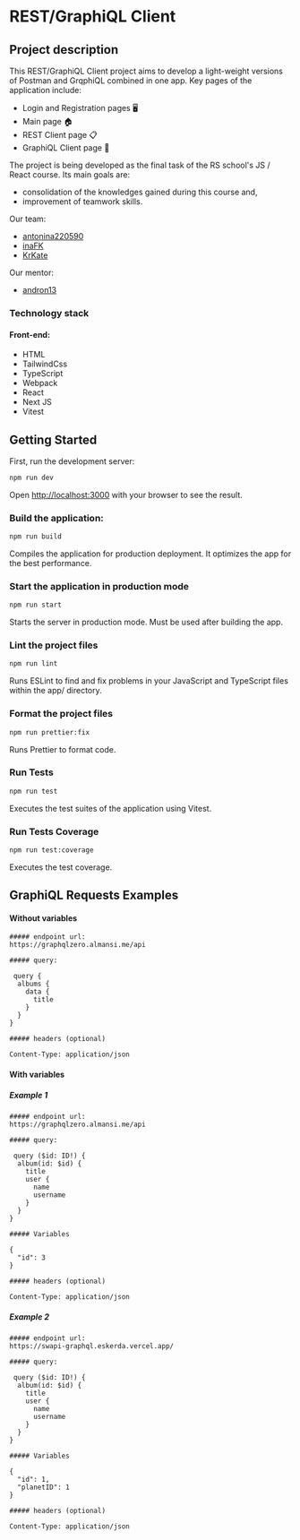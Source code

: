 # REST/GraphiQL Client

## Project description

This REST/GraphiQL Client project aims to develop a light-weight versions of Postman and GrqphiQL combined in one app.
Key pages of the application include:

- Login and Registration pages 🖥️
- Main page 🏠
- REST Client page 📋
- GraphiQL Client page 🔎

The project is being developed as the final task of the RS school's JS / React course. Its main goals are:

- consolidation of the knowledges gained during this course and,
- improvement of teamwork skills.

Our team:

- [antonina220590](https://github.com/antonina220590)
- [inaFK](https://github.com/inafk)
- [KrKate](https://github.com/krkate)

Our mentor:

- [andron13](https://github.com/andron13)

### Technology stack

#### Front-end:

- HTML
- TailwindCss
- TypeScript
- Webpack
- React
- Next JS
- Vitest

## Getting Started

First, run the development server:

```bash
npm run dev
```

Open [http://localhost:3000](http://localhost:3000) with your browser to see the result.

### Build the application:

```bash
npm run build
```

Compiles the application for production deployment. It optimizes the app for the best performance.

### Start the application in production mode

```bash
npm run start
```

Starts the server in production mode. Must be used after building the app.

### Lint the project files

```bash
npm run lint
```

Runs ESLint to find and fix problems in your JavaScript and TypeScript files within the app/ directory.

### Format the project files

```bash
npm run prettier:fix
```

Runs Prettier to format code.

### Run Tests

```bash
npm run test
```

Executes the test suites of the application using Vitest.

### Run Tests Coverage

```bash
npm run test:coverage
```

Executes the test coverage.

## GraphiQL Requests Examples

#### Without variables

```
##### endpoint url:
https://graphqlzero.almansi.me/api

##### query:

 query {
  albums {
    data {
      title
    }
  }
}

##### headers (optional)

Content-Type: application/json

```

#### With variables

##### Example 1

```
##### endpoint url:
https://graphqlzero.almansi.me/api

##### query:

 query ($id: ID!) {
  album(id: $id) {
    title
    user {
      name
      username
    }
  }
}

##### Variables

{
  "id": 3
}

##### headers (optional)

Content-Type: application/json

```

##### Example 2

```
##### endpoint url:
https://swapi-graphql.eskerda.vercel.app/

##### query:

 query ($id: ID!) {
  album(id: $id) {
    title
    user {
      name
      username
    }
  }
}

##### Variables

{
  "id": 1,
  "planetID": 1
}

##### headers (optional)

Content-Type: application/json

```
